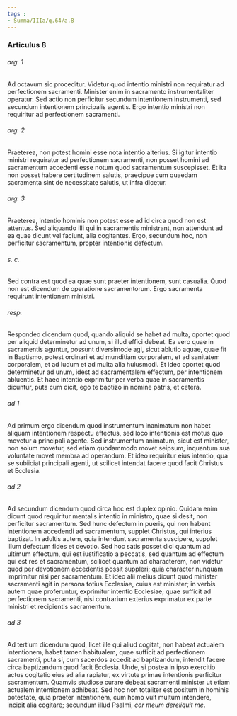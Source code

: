```yaml
---
tags : 
- Summa/IIIa/q.64/a.8
---
```


### Articulus 8

###### arg. 1
Ad octavum sic proceditur. Videtur quod intentio ministri non requiratur ad perfectionem sacramenti. Minister enim in sacramento instrumentaliter operatur. Sed actio non perficitur secundum intentionem instrumenti, sed secundum intentionem principalis agentis. Ergo intentio ministri non requiritur ad perfectionem sacramenti.

###### arg. 2
Praeterea, non potest homini esse nota intentio alterius. Si igitur intentio ministri requiratur ad perfectionem sacramenti, non posset homini ad sacramentum accedenti esse notum quod sacramentum suscepisset. Et ita non posset habere certitudinem salutis, praecipue cum quaedam sacramenta sint de necessitate salutis, ut infra dicetur.

###### arg. 3
Praeterea, intentio hominis non potest esse ad id circa quod non est attentus. Sed aliquando illi qui in sacramentis ministrant, non attendunt ad ea quae dicunt vel faciunt, alia cogitantes. Ergo, secundum hoc, non perficitur sacramentum, propter intentionis defectum.

###### s. c.
Sed contra est quod ea quae sunt praeter intentionem, sunt casualia. Quod non est dicendum de operatione sacramentorum. Ergo sacramenta requirunt intentionem ministri.

###### resp.
Respondeo dicendum quod, quando aliquid se habet ad multa, oportet quod per aliquid determinetur ad unum, si illud effici debeat. Ea vero quae in sacramentis aguntur, possunt diversimode agi, sicut ablutio aquae, quae fit in Baptismo, potest ordinari et ad munditiam corporalem, et ad sanitatem corporalem, et ad ludum et ad multa alia huiusmodi. Et ideo oportet quod determinetur ad unum, idest ad sacramentalem effectum, per intentionem abluentis. Et haec intentio exprimitur per verba quae in sacramentis dicuntur, puta cum dicit, ego te baptizo in nomine patris, et cetera.

###### ad 1
Ad primum ergo dicendum quod instrumentum inanimatum non habet aliquam intentionem respectu effectus, sed loco intentionis est motus quo movetur a principali agente. Sed instrumentum animatum, sicut est minister, non solum movetur, sed etiam quodammodo movet seipsum, inquantum sua voluntate movet membra ad operandum. Et ideo requiritur eius intentio, qua se subiiciat principali agenti, ut scilicet intendat facere quod facit Christus et Ecclesia.

###### ad 2
Ad secundum dicendum quod circa hoc est duplex opinio. Quidam enim dicunt quod requiritur mentalis intentio in ministro, quae si desit, non perficitur sacramentum. Sed hunc defectum in pueris, qui non habent intentionem accedendi ad sacramentum, supplet Christus, qui interius baptizat. In adultis autem, quia intendunt sacramenta suscipere, supplet illum defectum fides et devotio. Sed hoc satis posset dici quantum ad ultimum effectum, qui est iustificatio a peccatis, sed quantum ad effectum qui est res et sacramentum, scilicet quantum ad characterem, non videtur quod per devotionem accedentis possit suppleri; quia character nunquam imprimitur nisi per sacramentum. Et ideo alii melius dicunt quod minister sacramenti agit in persona totius Ecclesiae, cuius est minister; in verbis autem quae proferuntur, exprimitur intentio Ecclesiae; quae sufficit ad perfectionem sacramenti, nisi contrarium exterius exprimatur ex parte ministri et recipientis sacramentum.

###### ad 3
Ad tertium dicendum quod, licet ille qui aliud cogitat, non habeat actualem intentionem, habet tamen habitualem, quae sufficit ad perfectionem sacramenti, puta si, cum sacerdos accedit ad baptizandum, intendit facere circa baptizandum quod facit Ecclesia. Unde, si postea in ipso exercitio actus cogitatio eius ad alia rapiatur, ex virtute primae intentionis perficitur sacramentum. Quamvis studiose curare debeat sacramenti minister ut etiam actualem intentionem adhibeat. Sed hoc non totaliter est positum in hominis potestate, quia praeter intentionem, cum homo vult multum intendere, incipit alia cogitare; secundum illud Psalmi, *cor meum dereliquit me*.

